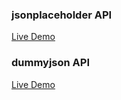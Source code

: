 ### jsonplaceholder API
[Live Demo](https://posts-from-jsonplacholderapi-mahmoud.netlify.app/)


### dummyjson API
[Live Demo](https://app.netlify.com/sites/products-from-dummyapi-mahmoud/)